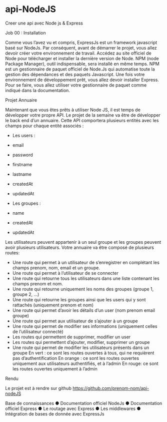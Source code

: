 # api-NodeJS
Creer une api avec Node js &amp; Express

Job 00 : Installation

Comme vous l’avez vu et compris, ExpressJs est un framework javascript basé sur
NodeJs. Par conséquent, avant de démarrer le projet, vous allez devoir créer votre
environnement de travail.
Accédez au site officiel de Node pour télécharger et installer la dernière version de
Node. NPM (node Package Manager), outil indispensable, sera installé en même temps.
NPM est un gestionnaire de paquet officiel de Node.Js qui automatise toute la gestion
des dépendances et des paquets Javascript.
Une fois votre environnement de développement prêt, vous allez devoir installer
Express. Pour se faire, vous allez utiliser votre gestionnaire de paquet comme indiqué
dans la documentation.

Projet Annuaire

Maintenant que vous êtes prêts à utiliser Node JS, il est temps de développer votre
propre API. Le projet de la semaine va être de développer le back end d’un annuaire.
Cette API comportera plusieurs entités avec les champs pour chaque entité associés :
- Les users :
- email
- password
- firstname
- lastname

- createdAt
- updatedAt
- Les groupes :
- name
- createdAt
- updatedAt

Les utilisateurs peuvent appartenir à un seul groupe et les groupes peuvent avoir
plusieurs utilisateurs.
Votre annuaire va être composé de plusieurs routes:
- Une route qui permet à un utilisateur de s’enregistrer en complétant les champs
prenom, nom, email et un groupe.
- Une route qui permet à l’utilisateur de se connecter
- Une route qui retourne tous les utilisateurs dans une liste contenant les champs
prenom et nom.
- Une route qui retourne uniquement les noms des groupes (groupe 1, groupe 2, ...)
- Une route qui retourne les groupes ainsi que les users qui y sont rattachés
(uniquement prenom et nom)
- Une route qui permet d’avoir les détails d’un user (nom prenom email groupe)
- Une route qui permet aux utilisateur de s’ajouter à un groupe
- Une route qui permet de modifier ses informations (uniquement celles de
l’utilisateur connecté)
- Les routes qui permettent de supprimer, modifier un user
- Les routes qui permettent d’ajouter, modifier, supprimer un groupe
- Une route qui permet de modifier les utilisateurs présents dans un groupe
En vert : ce sont les routes ouvertes à tous, qui ne requièrent pas d’authentification
En orange : ce sont les routes ouvertes uniquement aux utilisateurs authentifiés, et à
l’admin
En rouge: ce sont les routes ouvertes uniquement à l’admin

Rendu

Le projet est à rendre sur github https://github.com/prenom-nom/api-nodeJS

Base de connaissances
● Documentation officiel NodeJs
● Documentation officiel Express
● Le routage avec Express
● Les middlewares
● Intégration de bases de donnée avec ExpressJs
